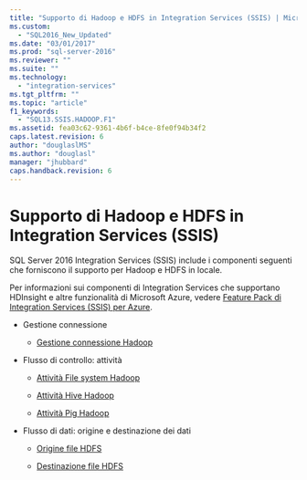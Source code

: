 ```yaml
---
title: "Supporto di Hadoop e HDFS in Integration Services (SSIS) | Microsoft Docs"
ms.custom: 
  - "SQL2016_New_Updated"
ms.date: "03/01/2017"
ms.prod: "sql-server-2016"
ms.reviewer: ""
ms.suite: ""
ms.technology: 
  - "integration-services"
ms.tgt_pltfrm: ""
ms.topic: "article"
f1_keywords: 
  - "SQL13.SSIS.HADOOP.F1"
ms.assetid: fea03c62-9361-4b6f-b4ce-8fe0f94b34f2
caps.latest.revision: 6
author: "douglaslMS"
ms.author: "douglasl"
manager: "jhubbard"
caps.handback.revision: 6
---
```

# Supporto di Hadoop e HDFS in Integration Services (SSIS)
  SQL Server 2016 Integration Services (SSIS) include i componenti seguenti che forniscono il supporto per Hadoop e HDFS in locale.  
  
 Per informazioni sui componenti di Integration Services che supportano HDInsight e altre funzionalità di Microsoft Azure, vedere [Feature Pack di Integration Services &#40;SSIS&#41; per Azure](../integration-services/azure-feature-pack-for-integration-services-ssis.md).  
  
-   Gestione connessione  
  
    -   [Gestione connessione Hadoop](../integration-services/connection-manager/hadoop-connection-manager.md)  
  
-   Flusso di controllo: attività  
  
    -   [Attività File system Hadoop](../integration-services/control-flow/hadoop-file-system-task.md)  
  
    -   [Attività Hive Hadoop](../integration-services/control-flow/hadoop-hive-task.md)  
  
    -   [Attività Pig Hadoop](../integration-services/control-flow/hadoop-pig-task.md)  
  
-   Flusso di dati: origine e destinazione dei dati  
  
    -   [Origine file HDFS](../integration-services/data-flow/hdfs-file-source.md)  
  
    -   [Destinazione file HDFS](../integration-services/data-flow/hdfs-file-destination.md)  
  
  